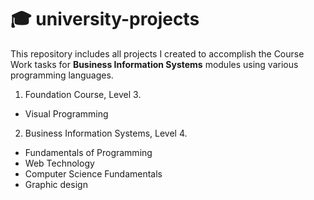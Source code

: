 # 🎓 university-projects

This repository includes all projects I created to accomplish the Course Work tasks for **Business Information Systems** modules using various programming languages.

1. Foundation Course, Level 3.
- Visual Programming

2. Business Information Systems, Level 4.
- Fundamentals of Programming
- Web Technology
- Computer Science Fundamentals
- Graphic design
